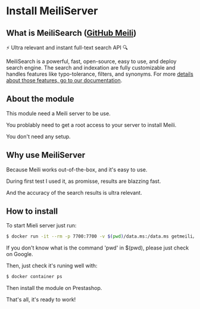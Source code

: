 Install MeiliServer
================================================================================

What is MeiliSearch ([GitHub Meili](https://github.com/meilisearch/MeiliSearch/))
--------
⚡ Ultra relevant and instant full-text search API 🔍

MeiliSearch is a powerful, fast, open-source, easy to use, and deploy search engine. The search and indexation are fully customizable and handles features like typo-tolerance, filters, and synonyms.
For more [details about those features, go to our documentation](https://docs.meilisearch.com/).

About the module
--------
This module need a Meili server to be use.

You problably need to get a root access to your server to install Meili.

You don't need any setup.

Why use MeiliServer
--------
Because Meili works out-of-the-box, and it's easy to use.

During first test I used it, as promisse, results are blazzing fast.

And the accuracy of the search results is ultra relevant.


How to install
--------
To start Mieli server just run:
```sh
$ docker run -it --rm -p 7700:7700 -v $(pwd)/data.ms:/data.ms getmeili/meilisearch
```
If you don't know what is the command 'pwd' in $(pwd), please just check on Google.

Then, just check it's runing well with:
```sh
$ docker container ps
```

Then install the module on Prestashop.

That's all, it's ready to work!

